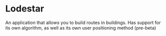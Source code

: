 # Lodestar
An application that allows you to build routes in buildings. Has support for its own algorithm, as well as its own user positioning method (pre-beta)

